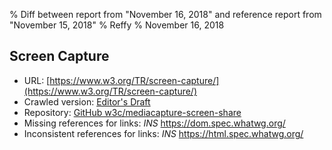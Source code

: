 % Diff between report from "November 16, 2018" and reference report from "November 15, 2018"
% Reffy
% November 16, 2018

## Screen Capture

- URL: [https://www.w3.org/TR/screen-capture/](https://www.w3.org/TR/screen-capture/)
- Crawled version: [Editor's Draft](https://w3c.github.io/mediacapture-screen-share/)
- Repository: [GitHub w3c/mediacapture-screen-share](https://github.com/w3c/mediacapture-screen-share)
- Missing references for links: *INS* https://dom.spec.whatwg.org/
- Inconsistent references for links: *INS* https://html.spec.whatwg.org/



